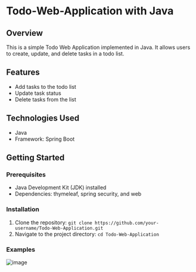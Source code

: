# Todo-Web-Application with Java

## Overview
This is a simple Todo Web Application implemented in Java. It allows users to create, update, and delete tasks in a todo list.

## Features
- Add tasks to the todo list
- Update task status
- Delete tasks from the list

## Technologies Used
- Java
- Framework: Spring Boot

## Getting Started
### Prerequisites
- Java Development Kit (JDK) installed
- Dependencies: thymeleaf, spring security, and web

### Installation
1. Clone the repository: `git clone https://github.com/your-username/Todo-Web-Application.git`
2. Navigate to the project directory: `cd Todo-Web-Application`

### Examples
![image](https://github.com/ittani/Todo-Web-Application/assets/42994867/1431e7fb-6bf1-495d-a506-c49a9353e3cb)
